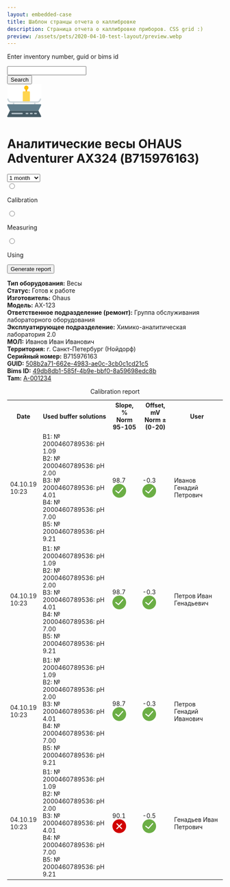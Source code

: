 ```yaml
---
layout: embedded-case
title: Шаблон странцы отчета о каллибровке
description: Страница отчета о каллибровке приборов. CSS grid :)
preview: /assets/pets/2020-04-10-test-layout/preview.webp
---
```


<head>
    <meta charset="UTF-8">
    <title>Аналитические весы</title>
    <link rel="stylesheet" href="https://cdnjs.cloudflare.com/ajax/libs/meyer-reset/2.0/reset.min.css">
    <link rel="stylesheet" href="/assets/pets/2020-04-10-test-layout/style.css">
</head>
<body>
    <main class="wrap">
        <div class="main">
            <div class="main__inventory-number">
                <p class="inventory__text text text_dark text_16 text_ls_0016">
                    Enter inventory number, guid or bims id
                </p>
                <form id="id-inventory-form" action="search" class="form inventory__form">
                    <input name="uid" type="text" class="inventory__input">
                </form>
                <button id="id-inventory-submit" class="inventory__button" form="id-inventory-form">Search</button>
            </div>
            <div class="main__report">
                <div class="report__header">
                    <img class="img report__img" src="/assets/pets/2020-04-10-test-layout/logo.svg" alt="logo.svg">
                    <h1 class="text text_h1 text_ls_05">
                    Аналитические весы OHAUS Adventurer АХ324 (B715976163)
                    </h1>
                </div>
                <div class="report__setup">
                    <form id="id-report-form">
                        <div class="report__period">
                            <select class="period__select" name="period" id="id-report-period">
                                <option value="1">1 month</option>
                                <option value="3">3 months</option>
                                <option value="6">6 months</option>
                                <option value="12">1 year</option>
                            </select>
                        </div>
                        <div class="report__types">
                            <div class="report__radio">
                                <input class="radio__check" type="radio" name="type" value="calibration"><p class="radio__text">Calibration</p>
                            </div>
                            <div class="report__radio">
                                <input class="radio__check" type="radio" name="type" value="measuring"><p class="radio__text">Measuring</p>
                            </div>
                            <div class="report__radio">
                                <input class="radio__check" type="radio" name="type" value="using"><p class="radio__text">Using</p>
                            </div>
                        </div>
                    </form>
                    <button id="id-report-submit" class="report__button">Generate report</button>
                </div>
            </div>
            <div class="main__information">
                <p class="text text_med text_14 text_lh_22">
                    <b>Тип оборудования:</b> <span id="id-information-type">Весы</span> <br>
                    <b>Статус:</b> <span id="id-information-ready">Готов к работе</span> <br>
                    <b>Изготовитель:</b> <span id="id-information-vendor">Ohaus</span> <br>
                    <b>Модель:</b> <span id="id-information-model">AX-123</span> <br>
                    <b>Ответственное подразделение (ремонт):</b> <span id="id-information-responce">Группа обслуживания лабораторного оборудования</span> <br>
                    <b>Эксплуатирующее подразделение:</b> <span id="id-information-makers">Химико-аналитическая лаборатория 2.0</span> <br>
                    <b>МОЛ:</b> <span id="id-information-mol">Иванов Иван Иванович</span> <br>
                    <b>Территория:</b> <span id="id-information-terra">г. Санкт-Петербург (Нойдорф)</span> <br>
                    <b>Серийный номер:</b> <span id="id-information-serial">B715976163</span> <br>
                    <b>GUID:</b> <a href="#"><span id="id-information-guid">508b2a71-662e-4983-ae0c-3cb0c1cd21c5</span></a> <br>
                    <b>Bims ID:</b> <a href="#"><span id="id-information-bimsid">49db8db1-585f-4b9e-bbf0-8a59698edc8b</span></a> <br>
                    <b>Tam:</b>  <a href="#"><span id="id-information-tam">А-001234</span></a>
                </p>
            </div>
            <div class="main__container">
                <div class="main__stats">
                    <table class="stats__table">
                        <caption class="table__caption">Calibration report</caption>
                        <tbody>
                            <tr class="table__header">
                                <th class="td1">Date</th>
                                <th class="td2">Used buffer solutions</th>
                                <th class="td3">Slope, %<br>Norm 95-105</th>
                                <th class="td4">Offset, mV<br>Norm ±(0-20)</th>
                                <th class="td5">User</th>
                            </tr>
                            <tr>
                                <td id="id-table-tr1-td1" class="td1">04.10.19<br>10:23</td>
                                <td id="id-table-tr1-td2" class="td2">
                                    В1: № 2000460789536: pH 1.09<br>
                                    В2: № 2000460789536: pH 2.00<br>
                                    В3: № 2000460789536: pH 4.01<br>
                                    В4: № 2000460789536: pH 7.00<br>
                                    В5: № 2000460789536: pH 9.21<br>
                                </td>
                                <td id="id-table-tr1-td3" class="td3">98.7<img class="table__img" src="/assets/pets/2020-04-10-test-layout/accept.svg" alt="ok"></td>
                                <td id="id-table-tr1-td4" class="td4">-0.3<img class="table__img" src="/assets/pets/2020-04-10-test-layout/accept.svg" alt="ok"></td>
                                <td id="id-table-tr1-td5" class="td5">Иванов Генадий Петрович</td>
                            </tr>
                            <tr>
                                <td id="id-table-tr2-td1" class="td1">04.10.19<br>10:23</td>
                                <td id="id-table-tr2-td2" class="td2">
                                    В1: № 2000460789536: pH 1.09<br>
                                    В2: № 2000460789536: pH 2.00<br>
                                    В3: № 2000460789536: pH 4.01<br>
                                    В4: № 2000460789536: pH 7.00<br>
                                    В5: № 2000460789536: pH 9.21<br>
                                </td>
                                <td id="id-table-tr2-td3" class="td3">98.7<img class="table__img" src="/assets/pets/2020-04-10-test-layout/accept.svg" alt="ok"></td>
                                <td id="id-table-tr2-td4" class="td4">-0.3<img class="table__img" src="/assets/pets/2020-04-10-test-layout/accept.svg" alt="ok"></td>
                                <td id="id-table-tr2-td5" class="td5">Петров Иван Генадьевич</td>
                            </tr>
                            <tr>
                                <td id="id-table-tr3-td1" class="td1">04.10.19<br>10:23</td>
                                <td id="id-table-tr3-td2" class="td2">
                                    В1: № 2000460789536: pH 1.09<br>
                                    В2: № 2000460789536: pH 2.00<br>
                                    В3: № 2000460789536: pH 4.01<br>
                                    В4: № 2000460789536: pH 7.00<br>
                                    В5: № 2000460789536: pH 9.21<br>
                                </td>
                                <td id="id-table-tr3-td3" class="td3">98.7<img class="table__img" src="/assets/pets/2020-04-10-test-layout/accept.svg" alt="ok"></td>
                                <td id="id-table-tr3-td4" class="td4">-0.3<img class="table__img" src="/assets/pets/2020-04-10-test-layout/accept.svg" alt="ok"></td>
                                <td id="id-table-tr3-td5" class="td5">Петров Генадий Иванович</td>
                            </tr>
                            <tr>
                                <td id="id-table-tr4-td1" class="td1">04.10.19<br>10:23</td>
                                <td id="id-table-tr4-td2" class="td2">
                                    В1: № 2000460789536: pH 1.09<br>
                                    В2: № 2000460789536: pH 2.00<br>
                                    В3: № 2000460789536: pH 4.01<br>
                                    В4: № 2000460789536: pH 7.00<br>
                                    В5: № 2000460789536: pH 9.21<br>
                                </td>
                                <td id="id-table-tr4-td3" class="td3">90.1<img class="table__img" src="/assets/pets/2020-04-10-test-layout/dismiss.svg" alt="ok"></td>
                                <td id="id-table-tr4-td4" class="td4">-0.5<img class="table__img" src="/assets/pets/2020-04-10-test-layout/accept.svg" alt="ok"></td>
                                <td id="id-table-tr4-td5" class="td5">Генадьев Иван Петрович</td>
                            </tr>
                        </tbody>
                    </table>
                </div>
            </div>
        </div>
    </main>
    <script src ="https://cdn.rawgit.com/diversen/get-set-form-values/master/dist/get-set-form-values.js"></script>
    <script src="/assets/pets/2020-04-10-test-layout/req_res.js"></script>
</body>
